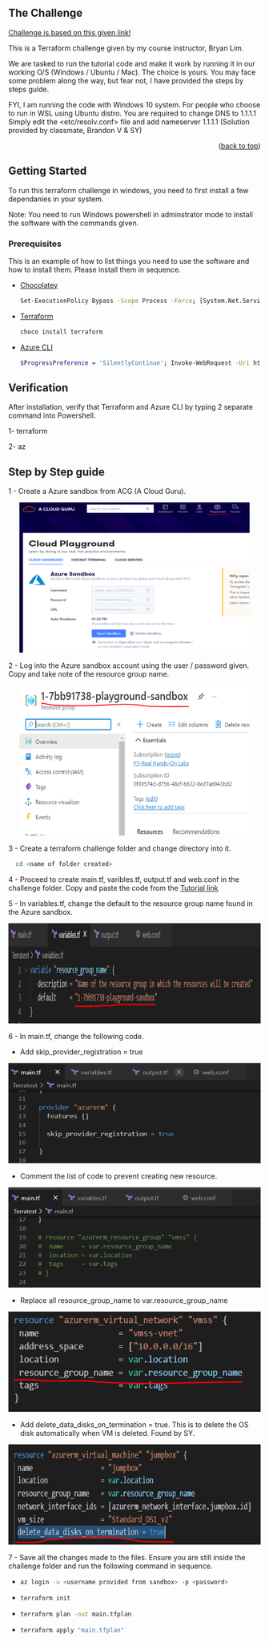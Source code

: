 <!-- ABOUT THE PROJECT -->
## The Challenge

[Challenge is based on this given link!](https://docs.microsoft.com/en-us/azure/developer/terraform/create-vm-scaleset-network-disks-hcl)

This is a Terraform challenge given by my course instructor, Bryan Lim. 

We are tasked to run the tutorial code and make it work by running it in our working O/S (Windows / Ubuntu / Mac). The choice is yours. 
You may face some problem along the way, but fear not, I have provided the steps by steps guide. 

FYI, I am running the code with Windows 10 system. 
For people who choose to run in WSL using Ubuntu distro. You are required to change DNS to 1.1.1.1
Simply edit the <etc/resolv.conf> file and add nameserver 1.1.1.1 (Solution provided by classmate, Brandon V & SY)

<p align="right">(<a href="#top">back to top</a>)</p>

<!-- GETTING STARTED -->
## Getting Started

To run this terraform challenge in windows, you need to first install a few dependanies in your system.

Note: You need to run Windows powershell in adminstrator mode to install the software with the commands given. 

### Prerequisites

This is an example of how to list things you need to use the software and how to install them. Please install them in sequence. 
* [Chocolatey](https://chocolatey.org/install)
 
  ```sh
  Set-ExecutionPolicy Bypass -Scope Process -Force; [System.Net.ServicePointManager]::SecurityProtocol = [System.Net.ServicePointManager]::SecurityProtocol -bor 3072; iex ((New-Object System.Net.WebClient).DownloadString('https://community.chocolatey.org/install.ps1'))
  ```
  
* [Terraform](https://learn.hashicorp.com/tutorials/terraform/install-cli)
  ```sh
  choco install terraform
  ```
  
* [Azure CLI](https://docs.microsoft.com/en-us/cli/azure/install-azure-cli-windows?tabs=azure-powershell)
  ```sh
  $ProgressPreference = 'SilentlyContinue'; Invoke-WebRequest -Uri https://aka.ms/installazurecliwindows -OutFile .\AzureCLI.msi; Start-Process msiexec.exe -Wait -ArgumentList '/I AzureCLI.msi /quiet'; rm .\AzureCLI.msi
  ```
  
## Verification

After installation, verify that Terraform and Azure CLI by typing 2 separate command into Powershell. 

1- terraform

2- az

## Step by Step guide

1 - Create a Azure sandbox from ACG (A Cloud Guru). 
<p align="center">
  <img width="460" height="300" src="https://github.com/simplycmy/gif/blob/main/playground.PNG">
</p>

2 - Log into the Azure sandbox account using the user / password given. Copy and take note of the resource group name. 
<p align="center">
  <img width="460" height="300" src="https://github.com/simplycmy/gif/blob/main/resourcegroup.PNG">
</p>

3 - Create a terraform challenge folder and change directory into it. 
```sh
  cd <name of folder created>
  ```

4 - Proceed to create main.tf, varibles.tf, output.tf and web.conf in the challenge folder. Copy and paste the code from the [Tutorial link](https://docs.microsoft.com/en-us/azure/developer/terraform/create-vm-scaleset-network-disks-hcl)

5 - In variables.tf, change the default to the resource group name found in the Azure sandbox.
<p align="center">
  <img width="850" height="200" src="https://github.com/simplycmy/gif/blob/main/resoursegroupname.PNG">
</p>

6 - In main.tf, change the following code. 
* Add skip_provider_registration = true
<p align="center">
  <img width="600" height="200" src="https://github.com/simplycmy/gif/blob/main/change1.PNG">
</p>

* Comment the list of code to prevent creating new resource.
 <p align="center">
  <img width="600" height="200" src="https://github.com/simplycmy/gif/blob/main/change2.PNG">
</p>

* Replace all resource_group_name to var.resource_group_name
 <p align="center">
  <img width="600" height="200" src="https://github.com/simplycmy/gif/blob/main/change3.PNG">
</p>

* Add delete_data_disks_on_termination = true. This is to delete the OS disk automatically when VM is deleted. Found by SY.
 <p align="center">
  <img width="600" height="200" src="https://github.com/simplycmy/gif/blob/main/changes4.PNG">
</p>

7 - Save all the changes made to the files. Ensure you are still inside the challenge folder and run the following command in sequence. 
* ```sh
  az login -u <username provided from sandbox> -p <password>
  ```
* ```sh
  terraform init
  ```
* ```sh
  terraform plan -out main.tfplan
  ```
* ```sh
  terraform apply "main.tfplan"
  ```
